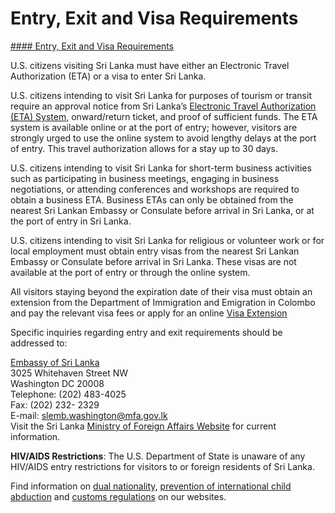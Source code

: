 # Entry, Exit and Visa Requirements

[#### Entry, Exit and Visa Requirements](javascript:void(0); "Entry, Exit and Visa Requirements")

U.S. citizens visiting Sri Lanka must have either an Electronic Travel Authorization (ETA) or a visa to enter Sri Lanka.

U.S. citizens intending to visit Sri Lanka for purposes of tourism or transit require an approval notice from Sri Lanka’s [Electronic Travel Authorization (ETA) System](https://www.eta.gov.lk/slvisa/), onward/return ticket, and proof of sufficient funds. The ETA system is available online or at the port of entry; however, visitors are strongly urged to use the online system to avoid lengthy delays at the port of entry. This travel authorization allows for a stay up to 30 days.

U.S. citizens intending to visit Sri Lanka for short-term business activities such as participating in business meetings, engaging in business negotiations, or attending conferences and workshops are required to obtain a business ETA. Business ETAs can only be obtained from the nearest Sri Lankan Embassy or Consulate before arrival in Sri Lanka, or at the port of entry in Sri Lanka.

U.S. citizens intending to visit Sri Lanka for religious or volunteer work or for local employment must obtain entry visas from the nearest Sri Lankan Embassy or Consulate before arrival in Sri Lanka. These visas are not available at the port of entry or through the online system.

All visitors staying beyond the expiration date of their visa must obtain an extension from the Department of Immigration and Emigration in Colombo and pay the relevant visa fees or apply for an online [Visa Extension](https://eservices.immigration.gov.lk/vs/home.php)

Specific inquiries regarding entry and exit requirements should be addressed to:

[Embassy of Sri Lanka](https://slembassyusa.org/)  
3025 Whitehaven Street NW  
Washington DC 20008  
Telephone: (202) 483-4025  
Fax: (202) 232- 2329  
E-mail: [slemb.washington@mfa.gov.lk](mailto:slemb.washington@mfa.gov.lk)  
Visit the Sri Lanka [Ministry of Foreign Affairs Website](https://mfa.gov.lk/) for current information.

**HIV/AIDS Restrictions**: The U.S. Department of State is unaware of any HIV/AIDS entry restrictions for visitors to or foreign residents of Sri Lanka.

Find information on [dual nationality](https://travel.state.gov/content/travel/en/international-travel/before-you-go/travelers-with-special-considerations/Dual-Nationality-Travelers.html), [prevention of international child abduction](https://travel.state.gov/content/childabduction/en/preventing.html) and [customs regulations](https://travel.state.gov/content/travel/en/international-travel/before-you-go/customs-and-import.html) on our websites.